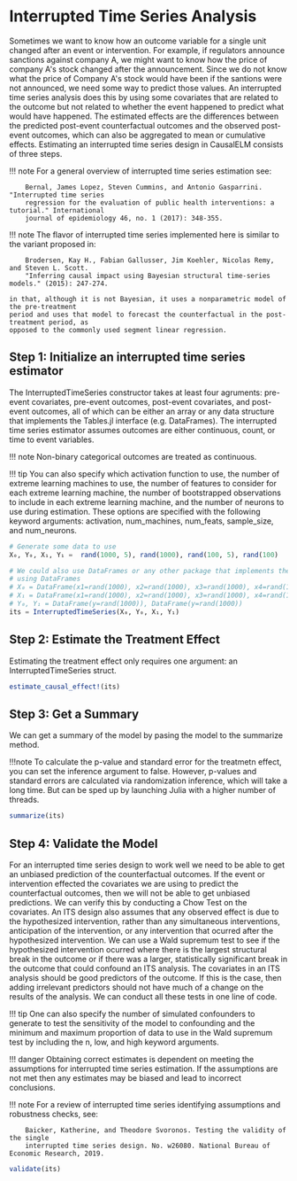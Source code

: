 # Interrupted Time Series Analysis
Sometimes we want to know how an outcome variable for a single unit changed after an event 
or intervention. For example, if regulators announce sanctions against company A, we might 
want to know how the price of company A's stock changed after the announcement. Since we do 
not know what the price of Company A's stock would have been if the santions were not 
announced, we need some way to predict those values. An interrupted time series analysis 
does this by using some covariates that are related to the outcome but not related to 
whether the event happened to predict what would have happened. The estimated effects are 
the differences between the predicted post-event counterfactual outcomes and the observed 
post-event outcomes, which can also be aggregated to mean or cumulative effects. 
Estimating an interrupted time series design in CausalELM consists of three steps.

!!! note
    For a general overview of interrupted time series estimation see:
    
        Bernal, James Lopez, Steven Cummins, and Antonio Gasparrini. "Interrupted time series 
        regression for the evaluation of public health interventions: a tutorial." International 
        journal of epidemiology 46, no. 1 (2017): 348-355.

!!! note
    The flavor of interrupted time series implemented here is similar to the variant proposed 
    in:

        Brodersen, Kay H., Fabian Gallusser, Jim Koehler, Nicolas Remy, and Steven L. Scott. 
        "Inferring causal impact using Bayesian structural time-series models." (2015): 247-274.

    in that, although it is not Bayesian, it uses a nonparametric model of the pre-treatment 
    period and uses that model to forecast the counterfactual in the post-treatment period, as 
    opposed to the commonly used segment linear regression.

## Step 1: Initialize an interrupted time series estimator
The InterruptedTimeSeries constructor takes at least four agruments: pre-event covariates, 
pre-event outcomes, post-event covariates, and post-event outcomes, all of which can be 
either an array or any data structure that implements the Tables.jl interface (e.g. 
DataFrames). The interrupted time series estimator assumes outcomes are either continuous, 
count, or time to event variables.

!!! note
    Non-binary categorical outcomes are treated as continuous.

!!! tip
    You can also specify which activation function to use, the number of extreme learning 
    machines to use, the number of features to consider for each extreme learning machine, 
    the number of bootstrapped observations to include in each extreme learning machine, and 
    the number of neurons to use during estimation. These options are specified with the 
    following keyword arguments: activation, num_machines, num_feats, sample_size, and 
    num\_neurons.

```julia
# Generate some data to use
X₀, Y₀, X₁, Y₁ =  rand(1000, 5), rand(1000), rand(100, 5), rand(100)

# We could also use DataFrames or any other package that implements the Tables.jl interface
# using DataFrames
# X₀ = DataFrame(x1=rand(1000), x2=rand(1000), x3=rand(1000), x4=rand(1000), x5=rand(1000))
# X₁ = DataFrame(x1=rand(1000), x2=rand(1000), x3=rand(1000), x4=rand(1000), x5=rand(1000))
# Y₀, Y₁ = DataFrame(y=rand(1000)), DataFrame(y=rand(1000))
its = InterruptedTimeSeries(X₀, Y₀, X₁, Y₁)
```

## Step 2: Estimate the Treatment Effect
Estimating the treatment effect only requires one argument: an InterruptedTimeSeries struct.

```julia
estimate_causal_effect!(its)
```

## Step 3: Get a Summary
We can get a summary of the model by pasing the model to the summarize method.

!!!note
    To calculate the p-value and standard error for the treatmetn effect, you can set the 
    inference argument to false. However, p-values and standard errors are calculated via 
    randomization inference, which will take a long time. But can be sped up by launching 
    Julia with a higher number of threads.

```julia
summarize(its)
```

## Step 4: Validate the Model
For an interrupted time series design to work well we need to be able to get an unbiased 
prediction of the counterfactual outcomes. If the event or intervention effected the 
covariates we are using to predict the counterfactual outcomes, then we will not be able to 
get unbiased predictions. We can verify this by conducting a Chow Test on the covariates. An
ITS design also assumes that any observed effect is due to the hypothesized intervention, 
rather than any simultaneous interventions, anticipation of the intervention, or any 
intervention that ocurred after the hypothesized intervention. We can use a Wald supremum 
test to see if the hypothesized intervention ocurred where there is the largest structural 
break in the outcome or if there was a larger, statistically significant break in the 
outcome that could confound an ITS analysis. The covariates in an ITS analysis should be 
good predictors of the outcome. If this is the case, then adding irrelevant predictors 
should not have much of a change on the results of the analysis. We can conduct all these 
tests in one line of code.

!!! tip
    One can also specify the number of simulated confounders to generate to test the sensitivity 
    of the model to confounding and the minimum and maximum proportion of data to use in the 
    Wald supremum test by including the n, low, and high keyword arguments.

!!! danger
    Obtaining correct estimates is dependent on meeting the assumptions for interrupted time 
    series estimation. If the assumptions are not met then any estimates may be biased and 
    lead to incorrect conclusions.

!!! note
    For a review of interrupted time series identifying assumptions and robustness checks, see:

        Baicker, Katherine, and Theodore Svoronos. Testing the validity of the single 
        interrupted time series design. No. w26080. National Bureau of Economic Research, 2019.

```julia
validate(its)
```